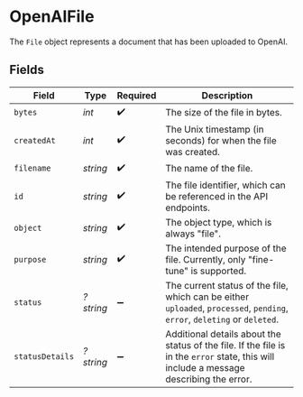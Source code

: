 # OpenAIFile

The `File` object represents a document that has been uploaded to OpenAI.



## Fields

| Field                                                                                                                                    | Type                                                                                                                                     | Required                                                                                                                                 | Description                                                                                                                              |
| ---------------------------------------------------------------------------------------------------------------------------------------- | ---------------------------------------------------------------------------------------------------------------------------------------- | ---------------------------------------------------------------------------------------------------------------------------------------- | ---------------------------------------------------------------------------------------------------------------------------------------- |
| `bytes`                                                                                                                                  | *int*                                                                                                                                    | :heavy_check_mark:                                                                                                                       | The size of the file in bytes.                                                                                                           |
| `createdAt`                                                                                                                              | *int*                                                                                                                                    | :heavy_check_mark:                                                                                                                       | The Unix timestamp (in seconds) for when the file was created.                                                                           |
| `filename`                                                                                                                               | *string*                                                                                                                                 | :heavy_check_mark:                                                                                                                       | The name of the file.                                                                                                                    |
| `id`                                                                                                                                     | *string*                                                                                                                                 | :heavy_check_mark:                                                                                                                       | The file identifier, which can be referenced in the API endpoints.                                                                       |
| `object`                                                                                                                                 | *string*                                                                                                                                 | :heavy_check_mark:                                                                                                                       | The object type, which is always "file".                                                                                                 |
| `purpose`                                                                                                                                | *string*                                                                                                                                 | :heavy_check_mark:                                                                                                                       | The intended purpose of the file. Currently, only "fine-tune" is supported.                                                              |
| `status`                                                                                                                                 | *?string*                                                                                                                                | :heavy_minus_sign:                                                                                                                       | The current status of the file, which can be either `uploaded`, `processed`, `pending`, `error`, `deleting` or `deleted`.                |
| `statusDetails`                                                                                                                          | *?string*                                                                                                                                | :heavy_minus_sign:                                                                                                                       | Additional details about the status of the file. If the file is in the `error` state, this will include a message describing the error.<br/> |